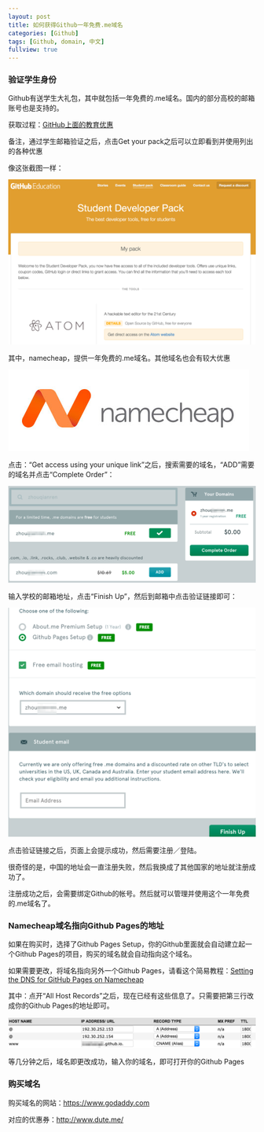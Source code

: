 ```yaml
---
layout: post
title: 如何获得Github一年免费.me域名
categories: [Github]
tags: [Github, domain, 中文]
fullview: true
---
```

### 验证学生身份
Github有送学生大礼包，其中就包括一年免费的.me域名。国内的部分高校的邮箱账号也是支持的。

获取过程：[GitHub上面的教育优惠](http://leodots.com/2014/10/21/github-education/)

备注，通过学生邮箱验证之后，点击Get your pack之后可以立即看到并使用列出的各种优惠

像这张截图一样：

![](/images/ym1.png)

其中，namecheap，提供一年免费的.me域名。其他域名也会有较大优惠

![](/images/ym2.png)

点击：“Get access using your unique link”之后，搜索需要的域名，“ADD”需要的域名并点击“Complete Order”：

![](/images/ym3.png)

输入学校的邮箱地址，点击“Finish Up”，然后到邮箱中点击验证链接即可：

![](/images/ym4.png)

点击验证链接之后，页面上会提示成功，然后需要注册／登陆。

很奇怪的是，中国的地址会一直注册失败，然后我换成了其他国家的地址就注册成功了。

注册成功之后，会需要绑定Github的帐号。然后就可以管理并使用这个一年免费的.me域名了。

### Namecheap域名指向Github Pages的地址
如果在购买时，选择了Github Pages Setup，你的Github里面就会自动建立起一个Github Pages的项目，购买的域名就会自动指向这个域名。

如果需要更改，将域名指向另外一个Github Pages，请看这个简易教程：[Setting the DNS for GitHub Pages on Namecheap](http://davidensinger.com/2013/03/setting-the-dns-for-github-pages-on-namecheap/)

其中：点开“All Host Records”之后，现在已经有这些信息了。只需要把第三行改成你的Github Pages的地址即可。

![](/images/ym5.png)


等几分钟之后，域名即更改成功，输入你的域名，即可打开你的Github Pages

### 购买域名
购买域名的网站：https://www.godaddy.com

对应的优惠券：http://www.dute.me/